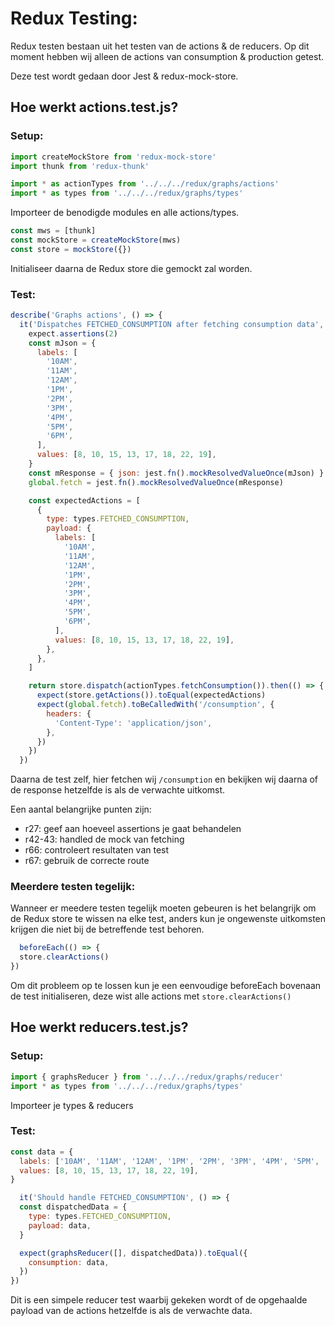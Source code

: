 # Redux Testing:
Redux testen bestaan uit het testen van de actions & de reducers. Op dit moment hebben wij alleen de actions van consumption & production getest.

Deze test wordt gedaan door Jest & redux-mock-store.

## Hoe werkt actions.test.js?
### Setup:
```js
import createMockStore from 'redux-mock-store'
import thunk from 'redux-thunk'

import * as actionTypes from '../../../redux/graphs/actions'
import * as types from '../../../redux/graphs/types'
```
Importeer de benodigde modules en alle actions/types.

```js
const mws = [thunk]
const mockStore = createMockStore(mws)
const store = mockStore({})
```
Initialiseer daarna de Redux store die gemockt zal worden.
### Test:
```js
describe('Graphs actions', () => {
  it('Dispatches FETCHED_CONSUMPTION after fetching consumption data', () => {
    expect.assertions(2)
    const mJson = {
      labels: [
        '10AM',
        '11AM',
        '12AM',
        '1PM',
        '2PM',
        '3PM',
        '4PM',
        '5PM',
        '6PM',
      ],
      values: [8, 10, 15, 13, 17, 18, 22, 19],
    }
    const mResponse = { json: jest.fn().mockResolvedValueOnce(mJson) }
    global.fetch = jest.fn().mockResolvedValueOnce(mResponse)

    const expectedActions = [
      {
        type: types.FETCHED_CONSUMPTION,
        payload: {
          labels: [
            '10AM',
            '11AM',
            '12AM',
            '1PM',
            '2PM',
            '3PM',
            '4PM',
            '5PM',
            '6PM',
          ],
          values: [8, 10, 15, 13, 17, 18, 22, 19],
        },
      },
    ]

    return store.dispatch(actionTypes.fetchConsumption()).then(() => {
      expect(store.getActions()).toEqual(expectedActions)
      expect(global.fetch).toBeCalledWith('/consumption', {
        headers: {
          'Content-Type': 'application/json',
        },
      })
    })
  })
  ```
  Daarna de test zelf, hier fetchen wij `/consumption` en bekijken wij daarna of de response hetzelfde is als de verwachte uitkomst.

  Een aantal belangrijke punten zijn:
  - r27: geef aan hoeveel assertions je gaat behandelen
  - r42-43: handled de mock van fetching
  - r66: controleert resultaten van test
  - r67: gebruik de correcte route

  ### Meerdere testen tegelijk:
  Wanneer er meedere testen tegelijk moeten gebeuren is het belangrijk om de Redux store te wissen na elke test, anders kun je ongewenste uitkomsten krijgen die niet bij de betreffende test behoren.
  ```js
    beforeEach(() => {
    store.clearActions()
  })
  ```
  Om dit probleem op te lossen kun je een eenvoudige beforeEach bovenaan de test initialiseren, deze wist alle actions met `store.clearActions()`

  ## Hoe werkt reducers.test.js?
  ### Setup:
  ```js
  import { graphsReducer } from '../../../redux/graphs/reducer'
  import * as types from '../../../redux/graphs/types'
  ```
  Importeer je types & reducers

  ### Test:
  ```js
  const data = {
    labels: ['10AM', '11AM', '12AM', '1PM', '2PM', '3PM', '4PM', '5PM', '6PM'],
    values: [8, 10, 15, 13, 17, 18, 22, 19],
  }

    it('Should handle FETCHED_CONSUMPTION', () => {
    const dispatchedData = {
      type: types.FETCHED_CONSUMPTION,
      payload: data,
    }

    expect(graphsReducer([], dispatchedData)).toEqual({
      consumption: data,
    })
  })
  ```
  Dit is een simpele reducer test waarbij gekeken wordt of de opgehaalde payload van de actions hetzelfde is als de verwachte data.